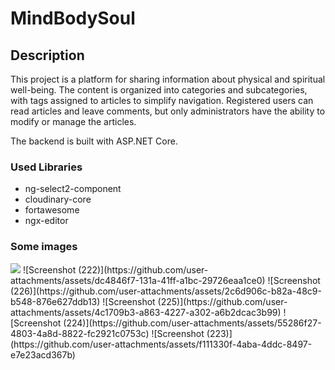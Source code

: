 # MindBodySoul
<h2> Description </h2>
This project is a platform for sharing information about physical and spiritual well-being. The content is organized into categories and subcategories, with tags assigned to articles to simplify navigation. Registered users can read articles and leave comments, but only administrators have the ability to modify or manage the articles.

The backend is built with ASP.NET Core.

<h3>Used Libraries</h3>
<ul>
  <li>ng-select2-component</li>
  <li>cloudinary-core</li>
  <li>fortawesome</li>
  <li>ngx-editor</li>
</ul>

<h3>Some images</h3>
<img src="https://github.com/user-attachments/assets/30e66405-96ee-4496-93dd-fbca7392b65c"/>
![Screenshot (222)](https://github.com/user-attachments/assets/dc4846f7-131a-41ff-a1bc-29726eaa1ce0)
![Screenshot (226)](https://github.com/user-attachments/assets/2c6d906c-b82a-48c9-b548-876e627ddb13)
![Screenshot (225)](https://github.com/user-attachments/assets/4c1709b3-a863-4227-a302-a6b2dcac3b99)
![Screenshot (224)](https://github.com/user-attachments/assets/55286f27-4803-4a8d-8822-fc2921c0753c)
![Screenshot (223)](https://github.com/user-attachments/assets/f111330f-4aba-4ddc-8497-e7e23acd367b)



